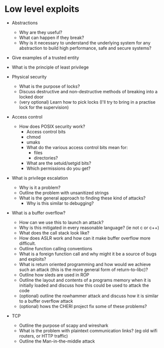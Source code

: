 # Low level exploits

- Abstractions
  - Why are they useful?
  - What can happen if they break?
  - Why is it necessary to understand the underlying system for any abstraction to build high performance, safe and secure systems?

- Give examples of a trusted entity
- What is the principle of least privilege

- Physical security
  - What is the purpose of locks?
  - Discuss destructive and non-destructive methods of breaking into a locked door
  - (very optional) Learn how to pick locks (I'll try to bring in a practise lock for the supervision)

- Access control
  - How does POSIX security work?
    - Access control bits
    - chmod
    - umaks
    - What do the various access control bits mean for:
      - files 
      - directories?
    - What are the setuid/setgid bits?
    - Which permissions do you get?

- What is privilege escalation
  - Why is it a problem?
  - Outline the problem with unsanitized strings
  - What is the general approach to finding these kind of attacks?
    - Why is this similar to debugging?

- What is a buffer overflow?
  - How can we use this to launch an attack?
  - Why is this mitigated in every reasonable language? (ie not c or c++)
  - What does the call stack look like?
  - How does ASLR work and how can it make buffer overflow more difficult.
  - Outline function calling conventions
  - What is a foreign function call and why might it be a source of bugs and exploits?
  - What is return oriented programming and how would we achieve such an attack (this is the more general form of return-to-libc)?
  - Outline how sleds are used in ROP
  - Outline the layout and contents of a programs memory when it is initially loaded and discuss how this could be used to attack the code
  - (optional) outline the rowhammer attack and discuss how it is similar to a buffer overflow attack
  - (optional) hows the CHERI project fix some of these problems?

- TCP
  - Outline the purpose of scapy and wireshark
  - What is the problem with plaintext communication links? (eg old wifi routers, or HTTP traffic)
  - Outline the Man-in-the-middle attack

